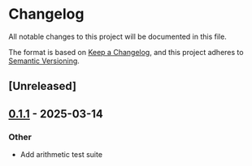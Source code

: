 # Changelog

All notable changes to this project will be documented in this file.

The format is based on [Keep a Changelog](https://keepachangelog.com/en/1.0.0/),
and this project adheres to [Semantic Versioning](https://semver.org/spec/v2.0.0.html).

## [Unreleased]

## [0.1.1](https://github.com/wingertge/macerator/compare/macerator-macros-v0.1.0...macerator-macros-v0.1.1) - 2025-03-14

### Other

- Add arithmetic test suite
